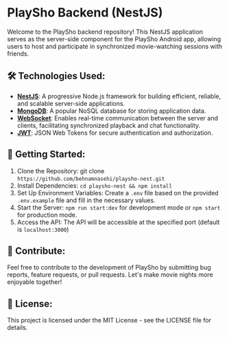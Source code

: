 # PlaySho Backend (NestJS)
Welcome to the PlaySho backend repository! This NestJS application serves as the server-side component for the PlaySho Android app, allowing users to host and participate in synchronized movie-watching sessions with friends.

## 🛠️ Technologies Used:
- [**NestJS**](https://nestjs.com/): A progressive Node.js framework for building efficient, reliable, and scalable server-side applications.
- [**MongoDB**](https://www.mongodb.com/): A popular NoSQL database for storing application data.
- [**WebSocket**](https://socket.io/): Enables real-time communication between the server and clients, facilitating synchronized playback and chat functionality.
- [**JWT**](https://jwt.io/): JSON Web Tokens for secure authentication and authorization.

## 🚀 Getting Started:
1. Clone the Repository: git clone ```https://github.com/behnamnasehi/playsho-nest.git```
2. Install Dependencies: ```cd playsho-nest && npm install```
3. Set Up Environment Variables: Create a ```.env``` file based on the provided ```.env.example``` file and fill in the necessary values.
4. Start the Server: ```npm run start:dev``` for development mode or ```npm start``` for production mode.
5. Access the API: The API will be accessible at the specified port (default is ```localhost:3000```)

## 🎉 Contribute:
Feel free to contribute to the development of PlaySho by submitting bug reports, feature requests, or pull requests. Let's make movie nights more enjoyable together!

## 📝 License:
This project is licensed under the MIT License - see the LICENSE file for details.
